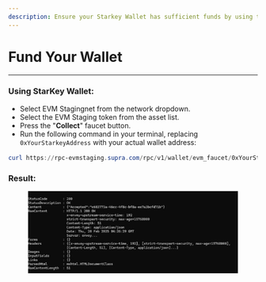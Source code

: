 ```yaml
---
description: Ensure your Starkey Wallet has sufficient funds by using the faucet endpoint.
---
```


# Fund Your Wallet

***

### Using StarKey Wallet:

* Select EVM Stagingnet from the network dropdown.
* Select the EVM Staging token from the asset list.
* Press the "**Collect**" faucet button.
* Run the following command in your terminal, replacing `0xYourStarkeyAddress` with your actual wallet address:

```powershell
curl https://rpc-evmstaging.supra.com/rpc/v1/wallet/evm_faucet/0xYourStarkeyAddress
```

### Result:

<figure><img src="../../.gitbook/assets/Result_1.jpg" alt=""><figcaption></figcaption></figure>
